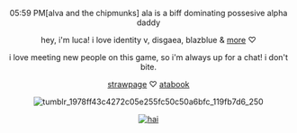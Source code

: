 <p align="center"

05:59 PM[alva and the chipmunks] ala is a biff dominating possesive alpha daddy

<p align="center"

hey, i'm luca! i love identity v, disgaea, blazblue & [more](https://rentry.co/killia) ♡

<p align="center"

i love meeting new people on this game, so i'm always up for a chat! i don't bite.

<p align="center"

[strawpage](https://alvaluca.straw.page/) ♡ [atabook](https://lucabalsa.atabook.org)

<p align="center"

![tumblr_1978ff43c4272c05e255fc50c50a6bfc_119fb7d6_250](https://github.com/user-attachments/assets/e1c3c0d9-b5ca-4076-ae21-38920fc17d00)

<p align="center"

<a href="https://www.last.fm/user/valfen"><img src="https://lastfm-recently-played.vercel.app/api?user=valfen&footer_style=compact_stats&count=1&width=500&loved=true&header_style=none&bg_color=000000" alt="hai"></a>
